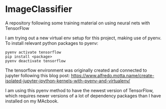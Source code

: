# ImageClassifier

A repository following some training material on using neural nets with TensorFlow

I am trying out a new virtual env setup for this project, making use of pyenv. To install relevant python packages to pyenv:

```
pyenv activate tensorflow
pip install <package>
pyenv deactivate tensorflow
```
The tensorflow environment was originally created and connected to jupyter following this blog post: https://www.alfredo.motta.name/create-isolated-jupyter-ipython-kernels-with-pyenv-and-virtualenv/

I am using this pyenv method to have the newest version of TensorFlow, which requires newer versions of a lot of dependency packages than I have installed on my MAcbook. 


